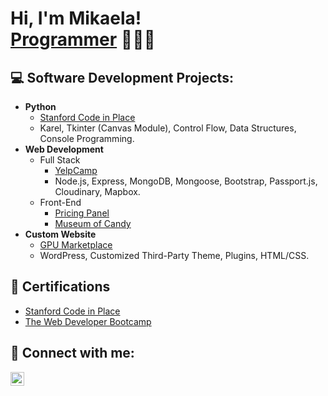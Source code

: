 <h1>Hi, I'm Mikaela! <br/><a href="https://github.com/mikaebal">Programmer</a> 👩🏻‍💻<a href="https://www.linkedin.com"></a></h1>

<h2>💻 Software Development Projects:</h2>

- <b>Python</b>
  - [Stanford Code in Place](https://github.com/mikaebal/stanford/tree/main)
  - Karel, Tkinter (Canvas Module), Control Flow, Data Structures, Console Programming.
- <b>Web Development</b>
  - Full Stack 
    - [YelpCamp](https://udemy.com)
    -  Node.js, Express, MongoDB, Mongoose, Bootstrap, Passport.js, Cloudinary, Mapbox.
  - Front-End 
    - [Pricing Panel](https://udemy.com)
    - [Museum of Candy](https://udemy.com)
- <b>Custom Website</b>
  - [GPU Marketplace](https://siliconseconds.com)
  - WordPress, Customized Third-Party Theme, Plugins, HTML/CSS.

 
<h2>📃 Certifications</h2>

- [Stanford Code in Place](https://codeinplace.stanford.edu/cip3/certificate/clr2kv)
- [The Web Developer Bootcamp](https://udemy.com)

 


<h2> 📱 Connect with me:</h2>

[<img align="left" alt="linkedin | LinkedIn" width="22px" src="https://cdn.jsdelivr.net/npm/simple-icons@v3/icons/linkedin.svg" />][linkedin]

[linkedin]: https://linkedin.com
